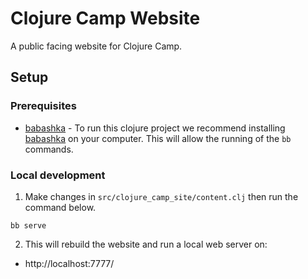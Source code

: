 # Clojure Camp Website

A public facing website for Clojure Camp.

## Setup

### Prerequisites

- [babashka](https://github.com/babashka/babashka) - To run this clojure project we recommend installing [babashka](https://github.com/babashka/babashka) on your computer. This will allow the running of the `bb` commands.

### Local development

1. Make changes in `src/clojure_camp_site/content.clj` then run the command below.

```
bb serve
```

2. This will rebuild the website and run a local web server on:

- http://localhost:7777/
